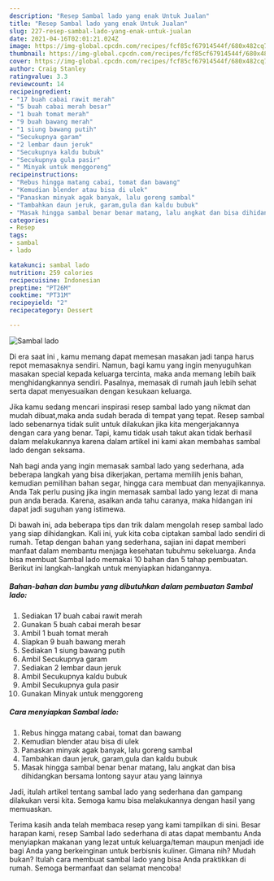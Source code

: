```yaml
---
description: "Resep Sambal lado yang enak Untuk Jualan"
title: "Resep Sambal lado yang enak Untuk Jualan"
slug: 227-resep-sambal-lado-yang-enak-untuk-jualan
date: 2021-04-16T02:01:21.024Z
image: https://img-global.cpcdn.com/recipes/fcf85cf67914544f/680x482cq70/sambal-lado-foto-resep-utama.jpg
thumbnail: https://img-global.cpcdn.com/recipes/fcf85cf67914544f/680x482cq70/sambal-lado-foto-resep-utama.jpg
cover: https://img-global.cpcdn.com/recipes/fcf85cf67914544f/680x482cq70/sambal-lado-foto-resep-utama.jpg
author: Craig Stanley
ratingvalue: 3.3
reviewcount: 14
recipeingredient:
- "17 buah cabai rawit merah"
- "5 buah cabai merah besar"
- "1 buah tomat merah"
- "9 buah bawang merah"
- "1 siung bawang putih"
- "Secukupnya garam"
- "2 lembar daun jeruk"
- "Secukupnya kaldu bubuk"
- "Secukupnya gula pasir"
- " Minyak untuk menggoreng"
recipeinstructions:
- "Rebus hingga matang cabai, tomat dan bawang"
- "Kemudian blender atau bisa di ulek"
- "Panaskan minyak agak banyak, lalu goreng sambal"
- "Tambahkan daun jeruk, garam,gula dan kaldu bubuk"
- "Masak hingga sambal benar benar matang, lalu angkat dan bisa dihidangkan bersama lontong sayur atau yang lainnya"
categories:
- Resep
tags:
- sambal
- lado

katakunci: sambal lado 
nutrition: 259 calories
recipecuisine: Indonesian
preptime: "PT26M"
cooktime: "PT31M"
recipeyield: "2"
recipecategory: Dessert

---
```



![Sambal lado](https://img-global.cpcdn.com/recipes/fcf85cf67914544f/680x482cq70/sambal-lado-foto-resep-utama.jpg)

Di era  saat ini , kamu memang dapat memesan masakan jadi tanpa harus repot memasaknya sendiri. Namun, bagi kamu yang ingin menyuguhkan masakan special kepada keluarga tercinta, maka anda memang lebih baik menghidangkannya sendiri. Pasalnya, memasak di rumah jauh lebih sehat serta dapat menyesuaikan dengan kesukaan keluarga.

Jika kamu sedang mencari inspirasi resep sambal lado yang nikmat dan mudah dibuat,maka anda sudah berada di tempat yang tepat. Resep sambal lado  sebenarnya tidak sulit untuk dilakukan jika kita mengerjakannya dengan cara yang benar. Tapi, kamu tidak usah takut akan tidak berhasil dalam melakukannya 
karena dalam artikel ini kami akan membahas sambal lado dengan seksama.  



Nah bagi anda yang ingin memasak sambal lado yang sederhana, ada beberapa langkah yang bisa dikerjakan, pertama memilih jenis bahan, kemudian pemilihan bahan segar, hingga cara membuat dan menyajikannya. Anda Tak perlu pusing jika ingin memasak sambal lado yang lezat di mana pun anda berada. Karena, asalkan anda  tahu caranya, maka hidangan ini dapat jadi suguhan yang istimewa.

Di bawah ini, ada beberapa tips dan trik dalam mengolah resep sambal lado yang siap dihidangkan. Kali ini, yuk kita coba ciptakan sambal lado sendiri di rumah. Tetap dengan bahan yang sederhana, sajian ini dapat memberi manfaat dalam membantu menjaga kesehatan tubuhmu sekeluarga. Anda bisa membuat Sambal lado memakai 10 bahan dan 5 tahap pembuatan. Berikut ini langkah-langkah untuk menyiapkan hidangannya.

<!--inarticleads1-->

##### Bahan-bahan dan bumbu yang dibutuhkan dalam pembuatan Sambal lado:

1. Sediakan 17 buah cabai rawit merah
1. Gunakan 5 buah cabai merah besar
1. Ambil 1 buah tomat merah
1. Siapkan 9 buah bawang merah
1. Sediakan 1 siung bawang putih
1. Ambil Secukupnya garam
1. Sediakan 2 lembar daun jeruk
1. Ambil Secukupnya kaldu bubuk
1. Ambil Secukupnya gula pasir
1. Gunakan  Minyak untuk menggoreng




<!--inarticleads2-->

##### Cara menyiapkan Sambal lado:

1. Rebus hingga matang cabai, tomat dan bawang
1. Kemudian blender atau bisa di ulek
1. Panaskan minyak agak banyak, lalu goreng sambal
1. Tambahkan daun jeruk, garam,gula dan kaldu bubuk
1. Masak hingga sambal benar benar matang, lalu angkat dan bisa dihidangkan bersama lontong sayur atau yang lainnya




Jadi, itulah artikel tentang  sambal lado  yang sederhana dan gampang dilakukan versi kita. Semoga kamu bisa melakukannya dengan hasil yang memuaskan. 

Terima kasih anda telah membaca resep yang kami tampilkan di sini. Besar harapan kami, resep  Sambal lado sederhana di atas dapat membantu Anda menyiapkan makanan yang lezat untuk keluarga/teman maupun menjadi ide bagi Anda yang berkeinginan untuk berbisnis kuliner. Gimana nih? Mudah bukan? Itulah cara membuat sambal lado yang bisa Anda praktikkan di rumah. Semoga bermanfaat dan selamat mencoba!

